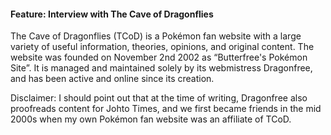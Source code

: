#### Feature: Interview with The Cave of Dragonflies

The Cave of Dragonflies (TCoD) is a Pokémon fan website with a large variety of useful information, theories, opinions, and original content. The website was founded on November 2nd 2002 as “Butterfree's Pokémon Site”. It is managed and maintained solely by its webmistress Dragonfree, and has been active and online since its creation.

Disclaimer: I should point out that at the time of writing, Dragonfree also proofreads content for Johto Times, and we first became friends in the mid 2000s when my own Pokémon fan website was an affiliate of TCoD.